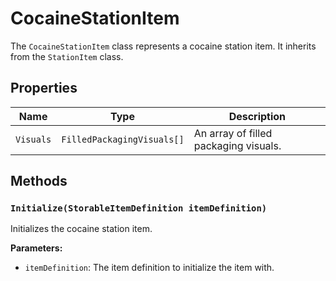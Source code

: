 # CocaineStationItem

The `CocaineStationItem` class represents a cocaine station item. It inherits from the `StationItem` class.

## Properties

| Name | Type | Description |
| --- | --- | --- |
| `Visuals` | `FilledPackagingVisuals[]` | An array of filled packaging visuals. |

## Methods

### `Initialize(StorableItemDefinition itemDefinition)`

Initializes the cocaine station item.

**Parameters:**

* `itemDefinition`: The item definition to initialize the item with.
